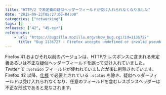 ```yaml
---
title: "HTTP/2 で未定義の疑似ヘッダーフィールドが受け入れられなくなりました"
date: "2015-09-23T05:27:00-04:00"
categories: ["networking"]
tags: []
releases: ["42", "45-esr"]
references:
    - url: "https://bugzilla.mozilla.org/show_bug.cgi?id=1136727"
      title: "Bug 1136727 - Firefox accepts undefined or invalid pseudo-header fields in HTTP/2"
---
```

Firefox 41 およびそれ以前のバージョンは、HTTP/2 レスポンスに含まれる未定義あるいは不正な疑似ヘッダーフィールドを誤って受け入れていました。*Twitter* で `:version` フィールドが使われていましたが後に削除されています。Firefox 42 以降、[仕様](https://http2.github.io/http2-spec/index.html#HttpResponse) で必要とされている `:status` を除き、疑似ヘッダーフィールドは受け入れられなくなり、任意のフィールドを含むレスポンスヘッダーは不正な形式であると見なされます。
